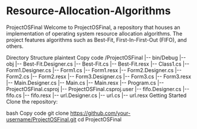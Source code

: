 # Resource-Allocation-Algorithms

ProjectOSFinal
Welcome to ProjectOSFinal, a repository that houses an implementation of operating system resource allocation algorithms. The project features algorithms such as Best-Fit, First-In-First-Out (FIFO), and others.

Directory Structure
plaintext
Copy code
/ProjectOSFinal
|-- bin/Debug
|-- obj
|-- Best-Fit.Designer.cs
|-- Best-Fit.cs
|-- Best-Fit.resx
|-- Class1.cs
|-- Form1.Designer.cs
|-- Form1.cs
|-- Form1.resx
|-- Form2.Designer.cs
|-- Form2.cs
|-- Form2.resx
|-- Form3.Designer.cs
|-- Form3.cs
|-- Form3.resx
|-- Main.Designer.cs
|-- Main.cs
|-- Main.resx
|-- Program.cs
|-- ProjectOSFinal.csproj
|-- ProjectOSFinal.csproj.user
|-- fifo.Designer.cs
|-- fifo.cs
|-- fifo.resx
|-- url.Designer.cs
|-- url.cs
|-- url.resx
Getting Started
Clone the repository:

bash
Copy code
git clone https://github.com/your-username/ProjectOSFinal.git
cd ProjectOSFinal
